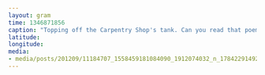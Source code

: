```yaml
---
layout: gram
time: 1346871856
caption: "Topping off the Carpentry Shop's tank. Can you read that poem on the fill port cover?"
latitude: 
longitude: 
media:
- media/posts/201209/11184707_1558459181084090_1912074032_n_17842291492000351.jpg
---
```

